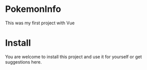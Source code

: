 # PokemonInfo
This was my first project with Vue

# Install
You are welcome to install this project and use it for yourself or get suggestions here.
